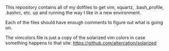 This repository contains all of my dotfiles to get vim, xquartz, .bash\_profile, .bashrc, etc.
up and running the way I like in a new environment.

Each of the files should have enough comments to figure out what is going on.

The vimcolors file is just a copy of the solarized vim colors in case something happens
to that site:
https://github.com/altercation/solarized
